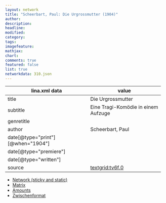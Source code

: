 ```yaml
---
layout: network
title: "Scheerbart, Paul: Die Urgrossmutter (1904)"
author:
description:
headline:
modified:
category:
tags:
imagefeature: 
mathjax: 
chart: 
comments: true
featured: false
list: true
networkdata: 310.json
---
```

lina.xml data  | value
------------- | -------------
title|Die Urgrossmutter
subtitle|Eine Tragi-Komödie in einem Aufzuge
genretitle|
author|Scheerbart, Paul
date[@type="print"][@when="1904"]|
date[@type="premiere"]|
date[@type="written"]|
source|[textgrid:tv6f.0](https://textgridlab.org/1.0/tgcrud-public/rest/textgrid:tv6f.0/data)



* [Network (sticky and static)](/linas/network310)
* [Matrix](/linas/matrix310)
* [Amounts](/linas/amount310)
* [Zwischenformat](/linas/lina310 )
